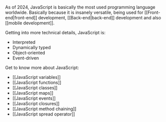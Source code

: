 As of 2024, JavaScript is basically the most used programming language worldwide. Basically because it is insanely versatile, being used for [[Front-end|front-end]] development, [[Back-end|back-end]] development and also [[mobile development]].

Getting into more technical details, JavaScript is:

- Interpreted
- Dynamically typed
- Object-oriented
- Event-driven

Get to know more about JavaScript:

- [[JavaScript variables]]
- [[JavaScript functions]]
- [[JavaScript classes]]
- [[JavaScript maps]]
- [[JavaScript events]]
- [[JavaScript closures]]
- [[JavaScript method chaining]]
- [[JavaScript spread operator]]
